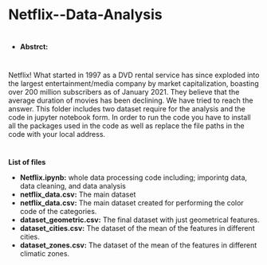 # Netflix--Data-Analysis
#
* **Abstrct:**
#
Netflix! What started in 1997 as a DVD rental service has since exploded into the largest entertainment/media company by market capitalization, boasting over 200 million subscribers as of January 2021. They believe that the average duration of movies has been declining. We have tried to reach the answer.
This folder includes two dataset require for the analysis and the code in jupyter notebook form.
In order to run the code you have to install all the packages used in the code as well as replace the file paths in the code with your local address.
#
**List of files**

* **Netflix.ipynb:** whole data processing code including; imporintg data, data cleaning, and data analysis
* **netflix_data.csv:** The main dataset
* **netflix_data.csv:** The main dataset created for performing the color code of the categories.
* **dataset_geometric.csv:**  The final dataset with just geometrical features.
* **dataset_cities.csv:** The dataset of the mean of the features in different cities.
* **dataset_zones.csv:** The dataset of the mean of the features in different climatic zones.
